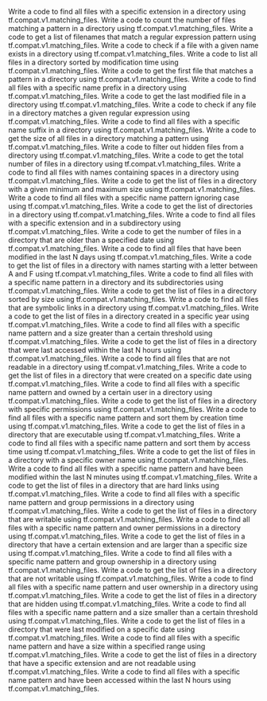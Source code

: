 Write a code to find all files with a specific extension in a directory using tf.compat.v1.matching_files.
Write a code to count the number of files matching a pattern in a directory using tf.compat.v1.matching_files.
Write a code to get a list of filenames that match a regular expression pattern using tf.compat.v1.matching_files.
Write a code to check if a file with a given name exists in a directory using tf.compat.v1.matching_files.
Write a code to list all files in a directory sorted by modification time using tf.compat.v1.matching_files.
Write a code to get the first file that matches a pattern in a directory using tf.compat.v1.matching_files.
Write a code to find all files with a specific name prefix in a directory using tf.compat.v1.matching_files.
Write a code to get the last modified file in a directory using tf.compat.v1.matching_files.
Write a code to check if any file in a directory matches a given regular expression using tf.compat.v1.matching_files.
Write a code to find all files with a specific name suffix in a directory using tf.compat.v1.matching_files.
Write a code to get the size of all files in a directory matching a pattern using tf.compat.v1.matching_files.
Write a code to filter out hidden files from a directory using tf.compat.v1.matching_files.
Write a code to get the total number of files in a directory using tf.compat.v1.matching_files.
Write a code to find all files with names containing spaces in a directory using tf.compat.v1.matching_files.
Write a code to get the list of files in a directory with a given minimum and maximum size using tf.compat.v1.matching_files.
Write a code to find all files with a specific name pattern ignoring case using tf.compat.v1.matching_files.
Write a code to get the list of directories in a directory using tf.compat.v1.matching_files.
Write a code to find all files with a specific extension and in a subdirectory using tf.compat.v1.matching_files.
Write a code to get the number of files in a directory that are older than a specified date using tf.compat.v1.matching_files.
Write a code to find all files that have been modified in the last N days using tf.compat.v1.matching_files.
Write a code to get the list of files in a directory with names starting with a letter between A and F using tf.compat.v1.matching_files.
Write a code to find all files with a specific name pattern in a directory and its subdirectories using tf.compat.v1.matching_files.
Write a code to get the list of files in a directory sorted by size using tf.compat.v1.matching_files.
Write a code to find all files that are symbolic links in a directory using tf.compat.v1.matching_files.
Write a code to get the list of files in a directory created in a specific year using tf.compat.v1.matching_files.
Write a code to find all files with a specific name pattern and a size greater than a certain threshold using tf.compat.v1.matching_files.
Write a code to get the list of files in a directory that were last accessed within the last N hours using tf.compat.v1.matching_files.
Write a code to find all files that are not readable in a directory using tf.compat.v1.matching_files.
Write a code to get the list of files in a directory that were created on a specific date using tf.compat.v1.matching_files.
Write a code to find all files with a specific name pattern and owned by a certain user in a directory using tf.compat.v1.matching_files.
Write a code to get the list of files in a directory with specific permissions using tf.compat.v1.matching_files.
Write a code to find all files with a specific name pattern and sort them by creation time using tf.compat.v1.matching_files.
Write a code to get the list of files in a directory that are executable using tf.compat.v1.matching_files.
Write a code to find all files with a specific name pattern and sort them by access time using tf.compat.v1.matching_files.
Write a code to get the list of files in a directory with a specific owner name using tf.compat.v1.matching_files.
Write a code to find all files with a specific name pattern and have been modified within the last N minutes using tf.compat.v1.matching_files.
Write a code to get the list of files in a directory that are hard links using tf.compat.v1.matching_files.
Write a code to find all files with a specific name pattern and group permissions in a directory using tf.compat.v1.matching_files.
Write a code to get the list of files in a directory that are writable using tf.compat.v1.matching_files.
Write a code to find all files with a specific name pattern and owner permissions in a directory using tf.compat.v1.matching_files.
Write a code to get the list of files in a directory that have a certain extension and are larger than a specific size using tf.compat.v1.matching_files.
Write a code to find all files with a specific name pattern and group ownership in a directory using tf.compat.v1.matching_files.
Write a code to get the list of files in a directory that are not writable using tf.compat.v1.matching_files.
Write a code to find all files with a specific name pattern and user ownership in a directory using tf.compat.v1.matching_files.
Write a code to get the list of files in a directory that are hidden using tf.compat.v1.matching_files.
Write a code to find all files with a specific name pattern and a size smaller than a certain threshold using tf.compat.v1.matching_files.
Write a code to get the list of files in a directory that were last modified on a specific date using tf.compat.v1.matching_files.
Write a code to find all files with a specific name pattern and have a size within a specified range using tf.compat.v1.matching_files.
Write a code to get the list of files in a directory that have a specific extension and are not readable using tf.compat.v1.matching_files.
Write a code to find all files with a specific name pattern and have been accessed within the last N hours using tf.compat.v1.matching_files.